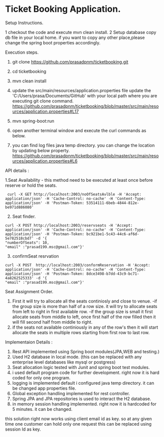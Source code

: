 # Ticket Booking Application.

Setup Instructions.

 1 checkout the code and execute mvn clean install.
 2 Setup database copy db file in your local home.  if you want to copy any other place,please change the spring boot properties   accordingly.


Execution steps.

 1. git clone https://github.com/prasadpnm/ticketbooking.git
 2. cd ticketbooking 
 3. mvn clean install
 4. update the src/main/resources/application.properties file 
      update the 'C:/Users/prasa/Documents/GitHub' with your local path where you are executing git clone command. 
      https://github.com/prasadpnm/ticketbooking/blob/master/src/main/resources/application.properties#L17
  
 5. mvn spring-boot:run
 6. open another terminal window and execute the curl commands as below.
 7. you can find log files java temp directory. you can change the location by updating below property.
    https://github.com/prasadpnm/ticketbooking/blob/master/src/main/resources/application.properties#L6

  
 API details  :
 
   1.Seat Availability  -
   this method need to be executed at least once before reserve or hold the seats.
   
   
     
     curl -X GET http://localhost:2003/noOfSeatsAvlble -H 'Accept: application/json' -H 'Cache-Control: no-cache' -H 'Content-Type: application/json' -H 'Postman-Token: 53514111-6beb-4844-812e-be971d886080' 
  
  2. Seat finder.
  
    curl -X POST http://localhost:2003/reservseats -H 'Accept: application/json' -H 'Cache-Control: no-cache' -H 'Content-Type: application/json' -H 'Postman-Token: bc921be1-5c43-44c6-af6d-5e782518cbd7' -d '{
	"numberOfSeats": 10,
	"email" :"prasad199.msc@gmail.com"}'


  3. confirmSeat resrvation

    curl -X POST  http://localhost:2003/conformReservation -H 'Accept: application/json' -H 'Cache-Control: no-cache' -H 'Content-Type: application/json' -H 'Postman-Token: 8dce3498-b7dd-43c9-bc71-4a8262525333' -d '{
	"email" :"prasad199.msc@gmail.com"}'
	
Seat Assignment Order.

1. First it will try to allocate all the seats continiosly and close to venue.
    -if the group size is more than half of a row size. it will try to allocate seats from left to right in first available     row.
    -if the group size is small it first allocate seats from middle to left, once first half of the row filled then it will fill second half from middle to right.
 2. if the seats not available continiously in any of the row's then it will start allocate the seats in multiple rows     starting from  first row to last row.
 
 
 Implementaion Details :
  
 1. Rest API implemented using Spring boot modules(JPA,WEB and testing.)
 2. Used H2 database in local mode. (this can be replaced with any enterprise level databases like mysql or postgress)
 3. Seat allocation logic tested with Junit and spring boot test modules.
 4. i used default program code for further development. right now it is hard coded for only one program.
 5. logging is implemented default i configured java temp directory. it can be changed app properties file.
 6. Global exception handling implemented for rest controller.
 7. Spring JPA and JPA repositories is used to interact the H2 database.
 8. in memory session handling implemented. right now it is hardcoded for 5 minutes. it can be changed.
  
this solution right now works using client email id as key. so at any given time one customer can hold only one request this can be replaced using session Id as key.


